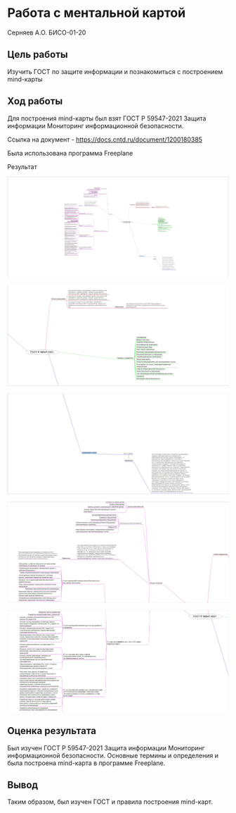 Работа с ментальной картой
================
Серняев А.О. БИСО-01-20

## Цель работы

Изучить ГОСТ по защите информации и познакомиться с построением
mind-карты

## Ход работы

Для построения mind-карты был взят ГОСТ Р 59547-2021 Защита информации
Мониторинг информационной безопасности.

Ссылка на документ - https://docs.cntd.ru/document/1200180385

Была использована программа Freeplane

Результат

![](./mm1.png)

![](./mm2.png)

![](./mm3.png)

![](./mm4.png)

![](./mm5.png)

## Оценка результата

Был изучен ГОСТ Р 59547-2021 Защита информации Мониторинг информационной
безопасности. Основные термины и определения и была построена mind-карта
в программе Freeplane.

## Вывод

Таким образом, был изучен ГОСТ и правила построения mind-карт.
